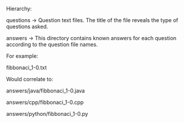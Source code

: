 Hierarchy:

questions -> Question text files. The title of the file reveals the type of questions asked.

answers -> This directory contains known answers for each question according to the question file names.

For example:

fibbonaci_1-0.txt

Would correlate to:

answers/java/fibbonaci_1-0.java

answers/cpp/fibbonaci_1-0.cpp

answers/python/fibbonaci_1-0.py
